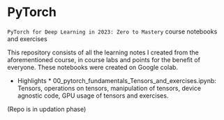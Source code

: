 # PyTorch
 `PyTorch for Deep Learning in 2023: Zero to Mastery` course notebooks and exercises
 
This repository consists of all the learning notes I created from the aforementioned course, in course labs and points for the benefit of everyone.
These notebooks were created on Google colab.
 
* Highlights *
00_pytorch_fundamentals_Tensors_and_exercises.ipynb: Tensors, operations on tensors, manipulation of tensors, device agnostic code, GPU usage of tensors and exercises.

(Repo is in updation phase)
